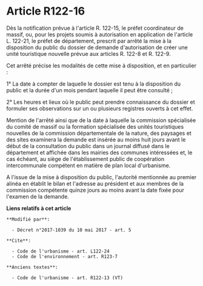 # Article R122-16

Dès la notification prévue à l'article R. 122-15, le préfet coordinateur de massif, ou, pour les projets soumis à
autorisation en application de l'article L. 122-21, le préfet de département, prescrit par arrêté la mise à la disposition du
public du dossier de demande d'autorisation de créer une unité touristique nouvelle prévue aux articles R. 122-8 et R. 122-9.

Cet arrêté précise les modalités de cette mise à disposition, et en particulier :

1° La date à compter de laquelle le dossier est tenu à la disposition du public et la durée d'un mois pendant laquelle il
peut être consulté ;

2° Les heures et lieux où le public peut prendre connaissance du dossier et formuler ses observations sur un ou plusieurs
registres ouverts à cet effet.

Mention de l'arrêté ainsi que de la date à laquelle la commission spécialisée du comité de massif ou la formation spécialisée
des unités touristiques nouvelles de la commission départementale de la nature, des paysages et des sites examinera la
demande est insérée au moins huit jours avant le début de la consultation du public dans un journal diffusé dans le
département et affichée dans les mairies des communes intéressées et, le cas échéant, au siège de l'établissement public de
coopération intercommunale compétent en matière de plan local d'urbanisme.

A l'issue de la mise à disposition du public, l'autorité mentionnée au premier alinéa en établit le bilan et l'adresse au
président et aux membres de la commission compétente quinze jours au moins avant la date fixée pour l'examen de la demande.

**Liens relatifs à cet article**

	**Modifié par**:

	  - Décret n°2017-1039 du 10 mai 2017 - art. 5

	**Cite**:

	  - Code de l'urbanisme - art. L122-24
	  - Code de l'environnement - art. R123-7

	**Anciens textes**:

	  - Code de l'urbanisme - art. R122-13 (VT)
